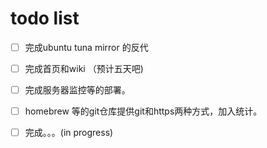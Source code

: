 # todo list 
- [ ] 完成ubuntu tuna mirror 的反代
- [ ] 完成首页和wiki （预计五天吧)
- [ ] 完成服务器监控等的部署。
- [ ] homebrew 等的git仓库提供git和https两种方式，加入统计。
- [ ] 完成。。。(in progress)




